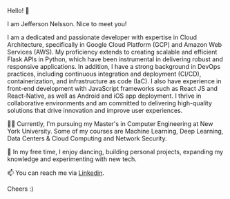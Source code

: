 Hello! 👋

I am Jefferson Nelsson. Nice to meet you!

I am a dedicated and passionate developer with expertise in Cloud Architecture, specifically in Google Cloud Platform (GCP) and Amazon Web Services (AWS). My proficiency extends to creating scalable and efficient Flask APIs in Python, which have been instrumental in delivering robust and responsive applications. In addition, I have a strong background in DevOps practices, including continuous integration and deployment (CI/CD), containerization, and infrastructure as code (IaC). I also have experience in front-end development with JavaScript frameworks such as React JS and React-Native, as well as Android and iOS app deployment. I thrive in collaborative environments and am committed to delivering high-quality solutions that drive innovation and improve user experiences.

🧑‍🎓 Currently, I'm pursuing my Master's in Computer Engineering at New York University. Some of my courses are Machine Learning, Deep Learning, Data Centers & Cloud Computing and Network Security.

🚀 In my free time, I enjoy dancing, building personal projects, expanding my knowledge and experimenting with new tech.

📫 You can reach me via [Linkedin](https://www.linkedin.com/in/jeffersonaaron/). 

Cheers :)

<!---
jeffersonaaron25/jeffersonaaron25 is a ✨ special ✨ repository because its `README.md` (this file) appears on your GitHub profile.
You can click the Preview link to take a look at your changes.
--->

